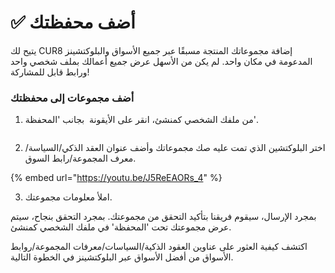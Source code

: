 # ✅ أضف محفظتك

يتيح لك CUR8 إضافة مجموعاتك المنتجة مسبقًا عبر جميع الأسواق والبلوكتشينز المدعومة في مكان واحد. لم يكن من الأسهل عرض جميع أعمالك بملف شخصي واحد ورابط قابل للمشاركة!

### أضف مجموعات إلى محفظتك

1. من ملفك الشخصي كمنشئ، انقر على الأيقونة <img src="../../.gitbook/assets/Screenshot 2024-07-09 at 14.25.39.png" alt="" data-size="line"> بجانب 'المحفظة'.

<figure><img src="../../.gitbook/assets/Screenshot 2025-02-03 at 09.06.29.png" alt=""><figcaption></figcaption></figure>

2. اختر البلوكتشين الذي تمت عليه صك مجموعاتك وأضف عنوان العقد الذكي/السياسة/معرف المجموعة/رابط السوق.

{% embed url="https://youtu.be/J5ReEAORs_4" %}

3. املأ معلومات مجموعتك.

بمجرد الإرسال، سيقوم فريقنا بتأكيد التحقق من مجموعتك. بمجرد التحقق بنجاح، سيتم عرض مجموعتك تحت 'المحفظة' في ملفك الشخصي كمنشئ.

اكتشف كيفية العثور على عناوين العقود الذكية/السياسات/معرفات المجموعة/روابط الأسواق من أفضل الأسواق عبر البلوكتشينز في الخطوة التالية.